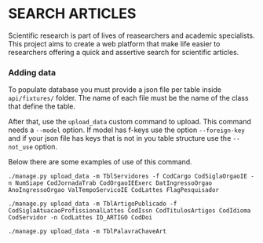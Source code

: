 # SEARCH ARTICLES

Scientific research is part of lives of reasearchers and academic specialists. 
This project aims to create a web platform that make life easier to researchers offering 
a quick and assertive search for scientific articles.

### Adding data
To populate database you must provide a json file per table inside `api/fixtures/` folder. The name
 of each file must be the name of the class that define the table. 

After that, use the `upload_data` custom command to upload. This command needs a `--model` option.
If model has f-keys use the option `--foreign-key` and if your json file has keys that is not in you
table structure use the `--not_use` option. 

Below there are some examples of use of this command.
```shell
./manage.py upload_data -m TblServidores -f CodCargo CodSiglaOrgaoIE -n NumSiape CodJornadaTrab CodOrgaoIEExerc DatIngressoOrgao AnoIngressoOrgao ValTempoServicoIE CodLattes FlagPesquisador
```

```shell
./manage.py upload_data -m TblArtigoPublicado -f CodSiglaAtuacaoProfissionalLattes CodIssn CodTitulosArtigos CodIdioma CodServidor -n CodLattes ID_ARTIGO CodDoi
```

```shell
./manage.py upload_data -m TblPalavraChaveArt
```

```shell

```
